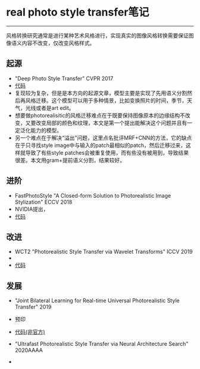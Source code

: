 # real photo style transfer笔记
***
风格转换研究通常是进行某种艺术风格进行，实现真实的图像风格转换需要保证图像语义内容不改变，仅改变风格样式。
## 起源
- "Deep Photo Style Transfer" CVPR 2017
- [代码](https://github.com/luanfujun/deep-photo-styletransfer)
- 复现较为复杂，但是是本方向的起源文章，模型主要是实现了先用语义分割然后再风格迁移。这个模型可以用于多种情景，比如变换照片的时间，季节，天气，光线或者是art edit。
- 想要做photorealisitic的风格迁移难点在于既要保持图像原本的边缘结构不改变，又要改变局部的颜色和纹理，本文是第一个提出能解决这个问题并且有一定泛化能力的模型。
- 另一个难点在于解决“溢出”问题，这里点名批评MRF+CNN的方法，它的缺点在于只寻找style image中与输入的patch最相似的patch，然后迁移过来，这样就导致了有些style patches会被重复使用，而有些没有被用到，导致结果很差。本文用gram+提前语义分割，结果较好。

## 进阶
- FastPhotoStyle "A Closed-form Solution to
Photorealistic Image Stylization" ECCV 2018
- NVIDIA提出，
- [代码](https://github.com/NVIDIA/FastPhotoStyle)

## 改进
- WCT2 "Photorealistic Style Transfer via Wavelet Transforms" ICCV 2019
- 
- [代码](https://github.com/ClovaAI/WCT2)

## 发展
- "Joint Bilateral Learning for Real-time Universal Photorealistic Style Transfer" 2019
- 预印
- [代码(非官方)](https://github.com/mousecpn/Joint-Bilateral-Learning)

- "Ultrafast Photorealistic Style Transfer via Neural Architecture Search" 2020AAAA
- 
